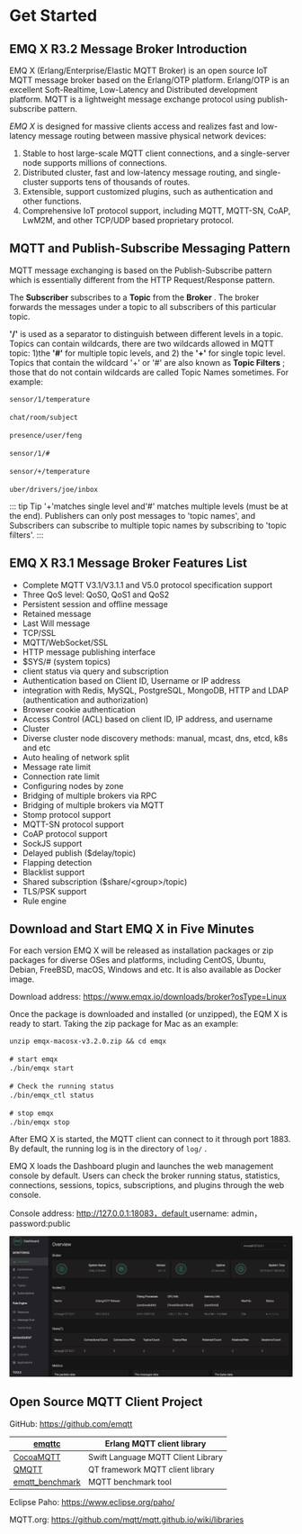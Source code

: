 # Get Started 

## EMQ X R3.2 Message Broker Introduction 

EMQ X (Erlang/Enterprise/Elastic MQTT Broker) is an open source IoT MQTT message broker based on the Erlang/OTP platform. Erlang/OTP is an excellent Soft-Realtime, Low-Latency and Distributed development platform. MQTT is a lightweight message exchange protocol using publish-subscribe pattern. 

*EMQ X* is designed for massive clients access and realizes fast and low-latency message routing between massive physical network devices: 

  1. Stable to host large-scale MQTT client connections, and a single-server node supports millions of connections. 
  2. Distributed cluster, fast and low-latency message routing, and single-cluster supports tens of thousands of routes. 
  3. Extensible, support customized plugins, such as authentication and other functions. 
  4. Comprehensive IoT protocol support, including MQTT, MQTT-SN, CoAP, LwM2M, and other TCP/UDP based proprietary protocol. 



## MQTT and Publish-Subscribe Messaging Pattern 

MQTT message exchanging is based on the Publish-Subscribe pattern which is essentially different from the HTTP Request/Response pattern. 

The **Subscriber** subscribes to a **Topic** from the **Broker** . The broker forwards the messages under a topic to all subscribers of this particular topic. 

**'/'** is used as a separator to distinguish between different levels in a topic. Topics can contain wildcards, there are two wildcards allowed in MQTT topic: 1)the **'#'** for multiple topic levels, and 2) the **'+'** for single topic level. Topics that contain the wildcard '+' or '#' are also known as **Topic Filters** ; those that do not contain wildcards are called Topic Names sometimes. For example: 
    
    
    sensor/1/temperature
    
    chat/room/subject
    
    presence/user/feng
    
    sensor/1/#
    
    sensor/+/temperature
    
    uber/drivers/joe/inbox

::: tip Tip
'+'matches single level and'#' matches multiple levels (must be at the end). 
Publishers can only post messages to 'topic names', and Subscribers can subscribe to multiple topic names by subscribing to 'topic filters'. 
:::

## EMQ X R3.1 Message Broker Features List 

  * Complete MQTT V3.1/V3.1.1 and V5.0 protocol specification support 
  * Three QoS level: QoS0, QoS1 and QoS2 
  * Persistent session and offline message 
  * Retained message 
  * Last Will message 
  * TCP/SSL 
  * MQTT/WebSocket/SSL 
  * HTTP message publishing interface 
  * $SYS/# (system topics) 
  * client status via query and subscription 
  * Authentication based on Client ID, Username or IP address 
  * integration with Redis, MySQL, PostgreSQL, MongoDB, HTTP and LDAP (authentication and authorization) 
  * Browser cookie authentication 
  * Access Control (ACL) based on client ID, IP address, and username 
  * Cluster 
  * Diverse cluster node discovery methods: manual, mcast, dns, etcd, k8s and etc 
  * Auto healing of network split 
  * Message rate limit 
  * Connection rate limit 
  * Configuring nodes by zone 
  * Bridging of multiple brokers via RPC 
  * Bridging of multiple brokers via MQTT 
  * Stomp protocol support 
  * MQTT-SN protocol support 
  * CoAP protocol support 
  * SockJS support 
  * Delayed publish ($delay/topic) 
  * Flapping detection 
  * Blacklist support 
  * Shared subscription ($share/\<group>/topic) 
  * TLS/PSK support 
  * Rule engine 



## Download and Start EMQ X in Five Minutes 

For each version EMQ X will be released as installation packages or zip packages for diverse OSes and platforms, including CentOS, Ubuntu, Debian, FreeBSD, macOS, Windows and etc. It is also available as Docker image. 

Download address: [ https://www.emqx.io/downloads/broker?osType=Linux ](https://www.emqx.io/downloads/broker?osType=Linux)

Once the package is downloaded and installed (or unzipped), the EQM X is ready to start. Taking the zip package for Mac as an example: 
    
    
    unzip emqx-macosx-v3.2.0.zip && cd emqx
    
    # start emqx
    ./bin/emqx start
    
    # Check the running status
    ./bin/emqx_ctl status
    
    # stop emqx
    ./bin/emqx stop

After EMQ X is started, the MQTT client can connect to it through port 1883. By default, the running log is in the directory of ` log/ ` . 

EMQ X loads the Dashboard plugin and launches the web management console by default. Users can check the broker running status, statistics, connections, sessions, topics, subscriptions, and plugins through the web console. 

Console address: [ http://127.0.0.1:18083，default ](http://127.0.0.1:18083，default) username: admin，password:public 

![image](./_static/images/dashboard.png)

## Open Source MQTT Client Project 

GitHub: [ https://github.com/emqtt ](https://github.com/emqtt)

[ emqttc ](https://github.com/emqtt/emqttc)                   |  Erlang MQTT client library         
--------------------------------------------------------------|-------------------------------------
[ CocoaMQTT ](https://github.com/emqtt/CocoaMQTT)             |  Swift Language MQTT Client Library 
[ QMQTT ](https://github.com/emqtt/qmqtt)                     |  QT framework MQTT client library   
[ emqtt_benchmark ](https://github.com/emqtt/emqtt_benchmark) |  MQTT benchmark tool                



Eclipse Paho: [ https://www.eclipse.org/paho/ ](https://www.eclipse.org/paho/)

MQTT.org: [ https://github.com/mqtt/mqtt.github.io/wiki/libraries ](https://github.com/mqtt/mqtt.github.io/wiki/libraries)
